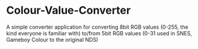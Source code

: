 Colour-Value-Converter
======================

A simple converter application for converting 8bit RGB values (0-255, the kind everyone is familiar with) to/from 5bit RGB values (0-31 used in SNES, Gameboy Colour to the original NDS)
